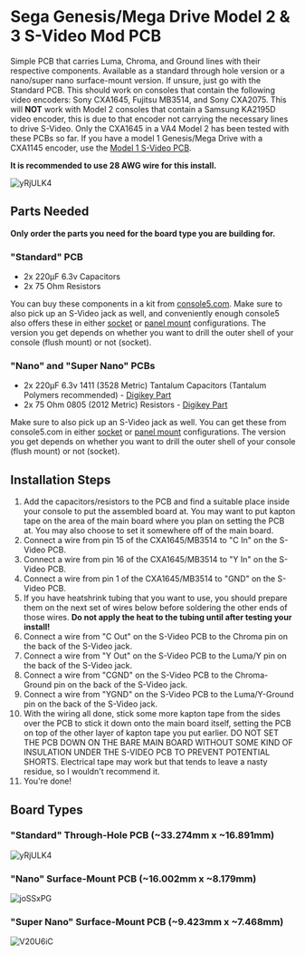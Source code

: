 # Sega Genesis/Mega Drive Model 2 & 3 S-Video Mod PCB

Simple PCB that carries Luma, Chroma, and Ground lines with their respective components. Available as a standard through hole version or a nano/super nano surface-mount version. If unsure, just go with the Standard PCB. This should work on consoles that contain the following video encoders: Sony CXA1645, Fujitsu MB3514, and Sony CXA2075. This will **NOT** work with Model 2 consoles that contain a Samsung KA2195D video encoder, this is due to that encoder not carrying the necessary lines to drive S-Video. Only the CXA1645 in a VA4 Model 2 has been tested with these PCBs so far. If you have a model 1 Genesis/Mega Drive with a CXA1145 encoder, use the [Model 1 S-Video PCB](https://github.com/joshman196/Simple-Genesis-Model-1-S-Video-Private/tree/main).

**It is recommended to use 28 AWG wire for this install.**

![yRjULK4](https://github.com/joshman196/Simple-Genesis-Model-2-and-3-S-Video-Private/assets/114156648/3bed8a33-aab6-450d-a3d2-a9f45ef2fed9)

## Parts Needed

**Only order the parts you need for the board type you are building for.**

### "Standard" PCB

- 2x 220µF 6.3v Capacitors
- 2x 75 Ohm Resistors

You can buy these components in a kit from [console5.com](https://console5.com/store/cxa1645-s-video-mod-kit.html). Make sure to also pick up an S-Video jack as well, and conveniently enough console5 also offers these in either [socket](https://console5.com/store/mini-din-in-line-socket-4-pin-female-black-pin-type-s-video-s-vhs.html) or [panel mount](https://console5.com/store/s-video-jacks-panel-mount-black-plastic-housing-solder-type.html) configurations. The version you get depends on whether you want to drill the outer shell of your console (flush mount) or not (socket).

### "Nano" and "Super Nano" PCBs

- 2x 220µF 6.3v 1411 (3528 Metric) Tantalum Capacitors (Tantalum Polymers recommended) - [Digikey Part](https://www.digikey.com/en/products/detail/kyocera-avx/TCJB227M006R0070/2615437)
- 2x 75 Ohm 0805 (2012 Metric) Resistors - [Digikey Part](https://www.digikey.com/en/products/detail/yageo/RC0805FR-0775RL/728132)

Make sure to also pick up an S-Video jack as well. You can get these from console5.com in either [socket](https://console5.com/store/mini-din-in-line-socket-4-pin-female-black-pin-type-s-video-s-vhs.html) or [panel mount](https://console5.com/store/s-video-jacks-panel-mount-black-plastic-housing-solder-type.html) configurations. The version you get depends on whether you want to drill the outer shell of your console (flush mount) or not (socket).

## Installation Steps

1. Add the capacitors/resistors to the PCB and find a suitable place inside your console to put the assembled board at. You may want to put kapton tape on the area of the main board where you plan on setting the PCB at. You may also choose to set it somewhere off of the main board.
2. Connect a wire from pin 15 of the CXA1645/MB3514 to "C In" on the S-Video PCB.
3. Connect a wire from pin 16 of the CXA1645/MB3514 to "Y In" on the S-Video PCB.
4. Connect a wire from pin 1 of the CXA1645/MB3514 to "GND" on the S-Video PCB.
5. If you have heatshrink tubing that you want to use, you should prepare them on the next set of wires below before soldering the other ends of those wires. **Do not apply the heat to the tubing until after testing your install!**
6. Connect a wire from "C Out" on the S-Video PCB to the Chroma pin on the back of the S-Video jack.
7. Connect a wire from "Y Out" on the S-Video PCB to the Luma/Y pin on the back of the S-Video jack.
8. Connect a wire from "CGND" on the S-Video PCB to the Chroma-Ground pin on the back of the S-Video jack.
9. Connect a wire from "YGND" on the S-Video PCB to the Luma/Y-Ground pin on the back of the S-Video jack.
10. With the wiring all done, stick some more kapton tape from the sides over the PCB to stick it down onto the main board itself, setting the PCB on top of the other layer of kapton tape you put earlier. DO NOT SET THE PCB DOWN ON THE BARE MAIN BOARD WITHOUT SOME KIND OF INSULATION UNDER THE S-VIDEO PCB TO PREVENT POTENTIAL SHORTS. Electrical tape may work but that tends to leave a nasty residue, so I wouldn't recommend it.
11. You're done!

## Board Types

### "Standard" Through-Hole PCB (~33.274mm x ~16.891mm)

![yRjULK4](https://github.com/joshman196/Simple-Genesis-Model-2-and-3-S-Video-Private/assets/114156648/3bed8a33-aab6-450d-a3d2-a9f45ef2fed9)

### "Nano" Surface-Mount PCB (~16.002mm x ~8.179mm)

![joSSxPG](https://github.com/joshman196/Simple-Genesis-Model-2-and-3-S-Video-Private/assets/114156648/92c2d6f9-c247-4f60-914e-0ed08982a316)

### "Super Nano" Surface-Mount PCB (~9.423mm x ~7.468mm)

![V20U6iC](https://github.com/joshman196/Simple-Genesis-Model-2-and-3-S-Video-Private/assets/114156648/2d73ad09-318c-45ec-9bd6-cd50883c7f2c)
